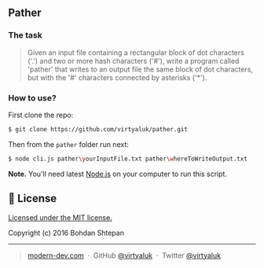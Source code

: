 ## Pather

### The task

> Given an input file containing a rectangular block of dot characters ('.') and two or more hash characters ('#'), write a program called 'pather' that writes to an output file the same block of dot characters, but with the '#' characters connected by asterisks ('*').

### How to use?

First clone the repo:

```bash
$ git clone https://github.com/virtyaluk/pather.git
```

Then from the `pather` folder run next:

```bash
$ node cli.js pather\yourInputFile.txt pather\whereToWriteOutput.txt
```

**Note.** You'll need latest [Node.js](https://nodejs.org/en/) on your computer to run this script.

## :green_book: License

[Licensed under the MIT license.](https://github.com/virtyaluk/pather/blob/master/LICENSE)

Copyright (c) 2016 Bohdan Shtepan

---

> [modern-dev.com](http://modern-dev.com) &nbsp;&middot;&nbsp;
> GitHub [@virtyaluk](https://github.com/virtyaluk) &nbsp;&middot;&nbsp;
> Twitter [@virtyaluk](https://twitter.com/virtyaluk)
